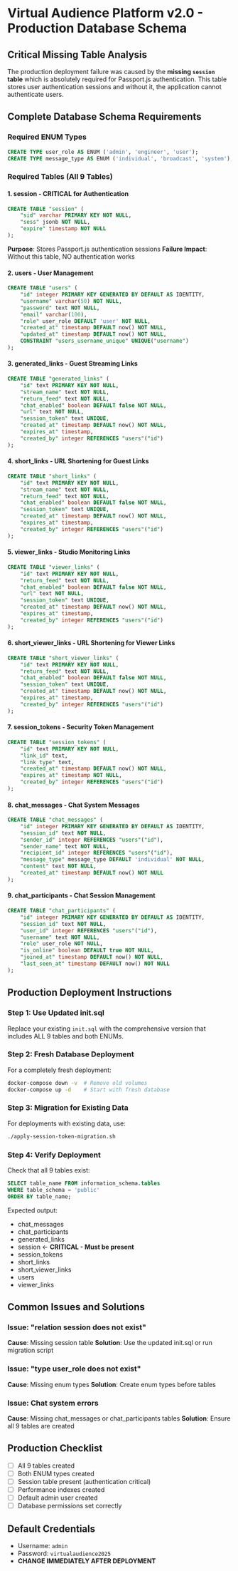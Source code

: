 # Virtual Audience Platform v2.0 - Production Database Schema

## Critical Missing Table Analysis

The production deployment failure was caused by the **missing `session` table** which is absolutely required for Passport.js authentication. This table stores user authentication sessions and without it, the application cannot authenticate users.

## Complete Database Schema Requirements

### Required ENUM Types
```sql
CREATE TYPE user_role AS ENUM ('admin', 'engineer', 'user');
CREATE TYPE message_type AS ENUM ('individual', 'broadcast', 'system');
```

### Required Tables (All 9 Tables)

#### 1. **session** - CRITICAL for Authentication
```sql
CREATE TABLE "session" (
    "sid" varchar PRIMARY KEY NOT NULL,
    "sess" jsonb NOT NULL,
    "expire" timestamp NOT NULL
);
```
**Purpose**: Stores Passport.js authentication sessions
**Failure Impact**: Without this table, NO authentication works

#### 2. **users** - User Management
```sql
CREATE TABLE "users" (
    "id" integer PRIMARY KEY GENERATED BY DEFAULT AS IDENTITY,
    "username" varchar(50) NOT NULL,
    "password" text NOT NULL,
    "email" varchar(100),
    "role" user_role DEFAULT 'user' NOT NULL,
    "created_at" timestamp DEFAULT now() NOT NULL,
    "updated_at" timestamp DEFAULT now() NOT NULL,
    CONSTRAINT "users_username_unique" UNIQUE("username")
);
```

#### 3. **generated_links** - Guest Streaming Links
```sql
CREATE TABLE "generated_links" (
    "id" text PRIMARY KEY NOT NULL,
    "stream_name" text NOT NULL,
    "return_feed" text NOT NULL,
    "chat_enabled" boolean DEFAULT false NOT NULL,
    "url" text NOT NULL,
    "session_token" text UNIQUE,
    "created_at" timestamp DEFAULT now() NOT NULL,
    "expires_at" timestamp,
    "created_by" integer REFERENCES "users"("id")
);
```

#### 4. **short_links** - URL Shortening for Guest Links
```sql
CREATE TABLE "short_links" (
    "id" text PRIMARY KEY NOT NULL,
    "stream_name" text NOT NULL,
    "return_feed" text NOT NULL,
    "chat_enabled" boolean DEFAULT false NOT NULL,
    "session_token" text UNIQUE,
    "created_at" timestamp DEFAULT now() NOT NULL,
    "expires_at" timestamp,
    "created_by" integer REFERENCES "users"("id")
);
```

#### 5. **viewer_links** - Studio Monitoring Links
```sql
CREATE TABLE "viewer_links" (
    "id" text PRIMARY KEY NOT NULL,
    "return_feed" text NOT NULL,
    "chat_enabled" boolean DEFAULT false NOT NULL,
    "url" text NOT NULL,
    "session_token" text UNIQUE,
    "created_at" timestamp DEFAULT now() NOT NULL,
    "expires_at" timestamp,
    "created_by" integer REFERENCES "users"("id")
);
```

#### 6. **short_viewer_links** - URL Shortening for Viewer Links
```sql
CREATE TABLE "short_viewer_links" (
    "id" text PRIMARY KEY NOT NULL,
    "return_feed" text NOT NULL,
    "chat_enabled" boolean DEFAULT false NOT NULL,
    "session_token" text UNIQUE,
    "created_at" timestamp DEFAULT now() NOT NULL,
    "expires_at" timestamp,
    "created_by" integer REFERENCES "users"("id")
);
```

#### 7. **session_tokens** - Security Token Management
```sql
CREATE TABLE "session_tokens" (
    "id" text PRIMARY KEY NOT NULL,
    "link_id" text,
    "link_type" text,
    "created_at" timestamp DEFAULT now() NOT NULL,
    "expires_at" timestamp NOT NULL,
    "created_by" integer REFERENCES "users"("id")
);
```

#### 8. **chat_messages** - Chat System Messages
```sql
CREATE TABLE "chat_messages" (
    "id" integer PRIMARY KEY GENERATED BY DEFAULT AS IDENTITY,
    "session_id" text NOT NULL,
    "sender_id" integer REFERENCES "users"("id"),
    "sender_name" text NOT NULL,
    "recipient_id" integer REFERENCES "users"("id"),
    "message_type" message_type DEFAULT 'individual' NOT NULL,
    "content" text NOT NULL,
    "created_at" timestamp DEFAULT now() NOT NULL
);
```

#### 9. **chat_participants** - Chat Session Management
```sql
CREATE TABLE "chat_participants" (
    "id" integer PRIMARY KEY GENERATED BY DEFAULT AS IDENTITY,
    "session_id" text NOT NULL,
    "user_id" integer REFERENCES "users"("id"),
    "username" text NOT NULL,
    "role" user_role NOT NULL,
    "is_online" boolean DEFAULT true NOT NULL,
    "joined_at" timestamp DEFAULT now() NOT NULL,
    "last_seen_at" timestamp DEFAULT now() NOT NULL
);
```

## Production Deployment Instructions

### Step 1: Use Updated init.sql
Replace your existing `init.sql` with the comprehensive version that includes ALL 9 tables and both ENUMs.

### Step 2: Fresh Database Deployment
For a completely fresh deployment:
```bash
docker-compose down -v  # Remove old volumes
docker-compose up -d    # Start with fresh database
```

### Step 3: Migration for Existing Data
For deployments with existing data, use:
```bash
./apply-session-token-migration.sh
```

### Step 4: Verify Deployment
Check that all 9 tables exist:
```sql
SELECT table_name FROM information_schema.tables 
WHERE table_schema = 'public' 
ORDER BY table_name;
```

Expected output:
- chat_messages
- chat_participants  
- generated_links
- session ← **CRITICAL - Must be present**
- session_tokens
- short_links
- short_viewer_links
- users
- viewer_links

## Common Issues and Solutions

### Issue: "relation session does not exist"
**Cause**: Missing session table
**Solution**: Use the updated init.sql or run migration script

### Issue: "type user_role does not exist" 
**Cause**: Missing enum types
**Solution**: Create enum types before tables

### Issue: Chat system errors
**Cause**: Missing chat_messages or chat_participants tables
**Solution**: Ensure all 9 tables are created

## Production Checklist

- [ ] All 9 tables created
- [ ] Both ENUM types created  
- [ ] Session table present (authentication critical)
- [ ] Performance indexes created
- [ ] Default admin user created
- [ ] Database permissions set correctly

## Default Credentials
- Username: `admin`
- Password: `virtualaudience2025`
- **CHANGE IMMEDIATELY AFTER DEPLOYMENT**